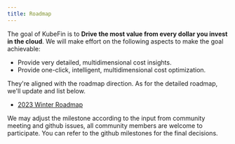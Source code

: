 ```yaml
---
title: Roadmap
---
```


The goal of KubeFin is to **Drive the most value from every dollar you invest in the cloud**. We will make effort on the following aspects to make the goal achievable:

* Provide very detailed, multidimensional cost insights.
* Provide one-click, intelligent, multidimensional cost optimization.

They're aligned with the roadmap direction. As for the detailed roadmap, we'll update and list below.

* [2023 Winter Roadmap](2023-09-roadmap)


We may adjust the milestone according to the input from community meeting and github issues, all community members are welcome to participate. You can refer to the github milestones for the final decisions.